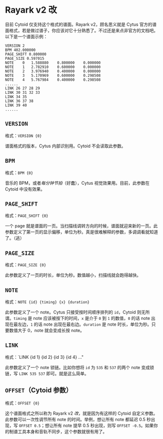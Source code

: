 # Rayark v2 改

目前 Cytoid 仅支持这个格式的谱面。Rayark v2，顾名思义就是 Cytus 官方的谱面格式，若是做过谱子，你应该对它十分熟悉了。不过还是来点非官方的文档吧。以下是一个谱面示例：

```
VERSION 2
BPM 402.000000
PAGE_SHIFT 0.800000
PAGE_SIZE 0.597015
NOTE	0	1.588880	0.800000	0.000000
NOTE	1	2.782910	0.600000	0.000000
NOTE	2	3.976940	0.400000	0.000000
NOTE	3	5.170969	0.600000	0.298508
NOTE	4	5.767984	0.400000	0.298508
......
LINK 26 27 28 29 
LINK 30 31 32 33 
LINK 34 35 
LINK 36 37 38 
LINK 39 40
......
```

## `VERSION`

格式：`VERSION {0}`

谱面格式的版本，Cytus 内部识别用。Cytoid 不会读取此参数。

## `BPM`

格式：`BPM {0}`

音乐的 BPM，或者*每分钟节拍*（好蠢），Cytus 视觉效果用。目前，此参数在 Cytoid 中没有效果。

## `PAGE_SHIFT`

格式：`PAGE_SHIFT {0}`

一个 page 就是谱面的一页。当扫描线调转方向的时候，谱面就迎来新的一页。此参数定义了第一页的显示偏移，单位为秒。真是很难解释的参数，多调调看就知道了。（逃）

## `PAGE_SIZE`

格式：`PAGE_SIZE {0}`

此参数定义了一页的时长，单位为秒。数值越小，扫描线就会跑得越快。

## `NOTE`

格式：`NOTE {id} {timing} {x} {duration}`

此参数定义了一个 note。Cytus 只接受按时间顺序排列的 `id`，Cytoid 则无所谓。`timing` 是 note 应该被按下的时间，`x` 是介于 `0` 到 `1` 的数值，`0` 的话 note 出现在最左边，`1` 的话 note 出现在最右边。`duration` 是 note 时长，单位为秒。只要数值大于 0，note 就会变成长按 note。

## `LINK`

格式：`LINK {id 1} {id 2} {id 3} {id 4} ..."

此参数定义了一个 note 锁链。比如你想将 `id` 为 `535` 和 `537` 的两个 note 变成锁链，写 `LINK 535 537` 即可。就是这么简单。

## `OFFSET`（Cytoid 参数）

格式：`OFFSET {0}`

这个谱面格式之所以称为 Rayark v2 *改*，就是因为有这样的 Cytoid 自定义参数。此参数可以一次性调节所有 note 的时间。举例，想让所有 note 都延迟 0.5 秒出现，写 `OFFSET 0.5`；想让所有 note 提早 0.5 秒出现，则写 `OFFSET -0.5`。如果你的制谱工具本身和音轨不同步，这个参数就很有用了。